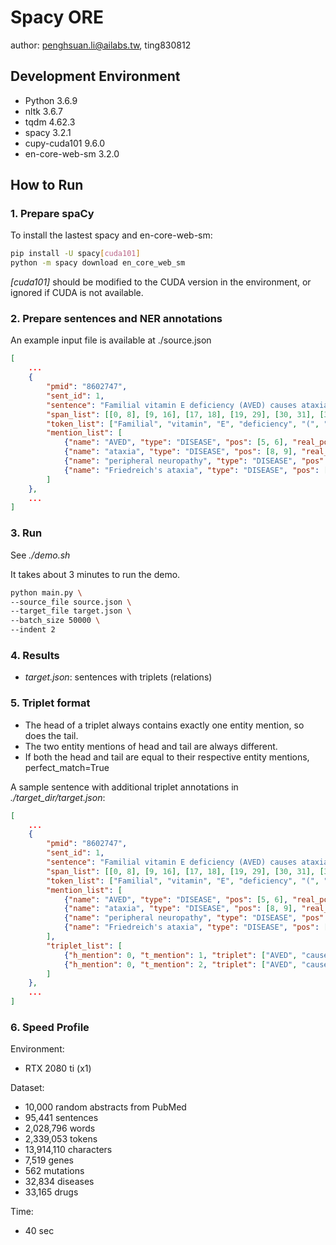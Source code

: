 # Spacy ORE

author: penghsuan.li@ailabs.tw, ting830812

## Development Environment

- Python 3.6.9
- nltk 3.6.7
- tqdm 4.62.3
- spacy 3.2.1
- cupy-cuda101 9.6.0
- en-core-web-sm 3.2.0

## How to Run

### 1. Prepare spaCy

To install the lastest spacy and en-core-web-sm:
```bash
pip install -U spacy[cuda101]
python -m spacy download en_core_web_sm
```
*[cuda101]* should be modified to the CUDA version in the environment, or ignored if CUDA is not available.

### 2. Prepare sentences and NER annotations

An example input file is available at ./source.json

```json
[
    ...
    {
        "pmid": "8602747",
        "sent_id": 1,
        "sentence": "Familial vitamin E deficiency (AVED) causes ataxia and peripheral neuropathy that resembles Friedreich's ataxia.",
        "span_list": [[0, 8], [9, 16], [17, 18], [19, 29], [30, 31], [31, 35], [35, 36], [37, 43], [44, 50], [51, 54], [55, 65], [66, 76], [77, 81], [82, 91], [92, 102], [102, 104], [105, 111], [111, 112]],
        "token_list": ["Familial", "vitamin", "E", "deficiency", "(", "AVED", ")", "causes", "ataxia", "and", "peripheral", "neuropathy", "that", "resembles", "Friedreich", "'s", "ataxia", "."],
        "mention_list": [
            {"name": "AVED", "type": "DISEASE", "pos": [5, 6], "real_pos": [31, 35]},
            {"name": "ataxia", "type": "DISEASE", "pos": [8, 9], "real_pos": [44, 50]},
            {"name": "peripheral neuropathy", "type": "DISEASE", "pos": [10, 12], "real_pos": [55, 76]},
            {"name": "Friedreich's ataxia", "type": "DISEASE", "pos": [14, 17], "real_pos": [92, 111]}
        ]
    },
    ...
]
```

### 3. Run

See *./demo.sh*

It takes about 3 minutes to run the demo.

```bash
python main.py \
--source_file source.json \
--target_file target.json \
--batch_size 50000 \
--indent 2
```

### 4. Results

- *target.json*: sentences with triplets (relations)

### 5. Triplet format

- The head of a triplet always contains exactly one entity mention, so does the tail.
- The two entity mentions of head and tail are always different.
- If both the head and tail are equal to their respective entity mentions, perfect_match=True

A sample sentence with additional triplet annotations in *./target_dir/target.json*:
```json
[
    ...
    {
        "pmid": "8602747",
        "sent_id": 1,
        "sentence": "Familial vitamin E deficiency (AVED) causes ataxia and peripheral neuropathy that resembles Friedreich's ataxia.",
        "span_list": [[0, 8], [9, 16], [17, 18], [19, 29], [30, 31], [31, 35], [35, 36], [37, 43], [44, 50], [51, 54], [55, 65], [66, 76], [77, 81], [82, 91], [92, 102], [102, 104], [105, 111], [111, 112]],
        "token_list": ["Familial", "vitamin", "E", "deficiency", "(", "AVED", ")", "causes", "ataxia", "and", "peripheral", "neuropathy", "that", "resembles", "Friedreich", "'s", "ataxia", "."],
        "mention_list": [
            {"name": "AVED", "type": "DISEASE", "pos": [5, 6], "real_pos": [31, 35]},
            {"name": "ataxia", "type": "DISEASE", "pos": [8, 9], "real_pos": [44, 50]},
            {"name": "peripheral neuropathy", "type": "DISEASE", "pos": [10, 12], "real_pos": [55, 76]},
            {"name": "Friedreich's ataxia", "type": "DISEASE", "pos": [14, 17], "real_pos": [92, 111]}
        ],
        "triplet_list": [
            {"h_mention": 0, "t_mention": 1, "triplet": ["AVED", "causes", "ataxia"], "perfect_match": true},
            {"h_mention": 0, "t_mention": 2, "triplet": ["AVED", "causes", "peripheral neuropathy"], "perfect_match": true}
        ]
    },
    ...
]
```

### 6. Speed Profile

Environment:
- RTX 2080 ti (x1)

Dataset:
- 10,000 random abstracts from PubMed
- 95,441 sentences
- 2,028,796 words
- 2,339,053 tokens
- 13,914,110 characters
- 7,519 genes
- 562 mutations
- 32,834 diseases
- 33,165 drugs

Time:
- 40 sec
